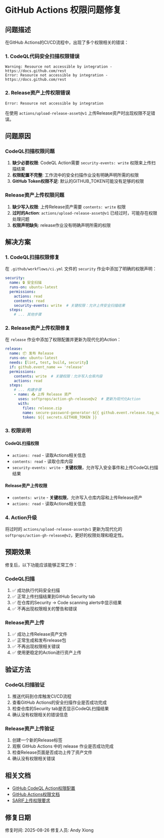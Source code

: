 # GitHub Actions 权限问题修复

## 问题描述

在GitHub Actions的CI/CD流程中，出现了多个权限相关的错误：

### 1. CodeQL代码安全扫描权限错误
```
Warning: Resource not accessible by integration - https://docs.github.com/rest
Error: Resource not accessible by integration - https://docs.github.com/rest
```

### 2. Release资产上传权限错误
```
Error: Resource not accessible by integration
```
在使用 `actions/upload-release-asset@v1` 上传Release资产时出现权限不足错误。

## 问题原因

### CodeQL扫描权限问题
1. **缺少必要权限**: CodeQL Action需要 `security-events: write` 权限来上传扫描结果
2. **权限配置不完整**: 工作流中的安全扫描作业没有明确声明所需的权限
3. **GitHub Token权限不足**: 默认的GITHUB_TOKEN可能没有足够的权限

### Release资产上传权限问题
1. **缺少写入权限**: 上传Release资产需要 `contents: write` 权限
2. **过时的Action**: `actions/upload-release-asset@v1` 已经过时，可能存在权限处理问题
3. **权限声明缺失**: release作业没有明确声明所需的权限

## 解决方案

### 1. CodeQL扫描权限修复

在 `.github/workflows/ci.yml` 文件的 `security` 作业中添加了明确的权限声明：

```yaml
security:
  name: 🔒 安全扫描
  runs-on: ubuntu-latest
  permissions:
    actions: read
    contents: read
    security-events: write  # 关键权限：允许上传安全扫描结果
  steps:
    # ... 其他步骤
```

### 2. Release资产上传权限修复

在 `release` 作业中添加了权限配置并更新为现代化的Action：

```yaml
release:
  name: 📦 发布 Release
  runs-on: ubuntu-latest
  needs: [lint, test, build, security]
  if: github.event_name == 'release'
  permissions:
    contents: write  # 关键权限：允许写入仓库内容
    actions: read
  steps:
    # ... 构建步骤
    - name: 📤 上传 Release 资产
      uses: softprops/action-gh-release@v2  # 更新为现代化Action
      with:
        files: release.zip
        name: secure-password-generator-${{ github.event.release.tag_name }}.zip
        token: ${{ secrets.GITHUB_TOKEN }}
```

### 3. 权限说明

#### CodeQL扫描权限
- `actions: read` - 读取Actions相关信息
- `contents: read` - 读取仓库内容
- `security-events: write` - **关键权限**，允许写入安全事件和上传CodeQL扫描结果

#### Release资产上传权限
- `contents: write` - **关键权限**，允许写入仓库内容和上传Release资产
- `actions: read` - 读取Actions相关信息

### 4. Action升级

将过时的 `actions/upload-release-asset@v1` 更新为现代化的 `softprops/action-gh-release@v2`，更好的权限处理和稳定性。

## 预期效果

修复后，以下功能应该能够正常工作：

### CodeQL扫描
1. ✅ 成功执行代码安全扫描
2. ✅ 正常上传扫描结果到GitHub Security tab
3. ✅ 在仓库的Security → Code scanning alerts中显示结果
4. ✅ 不再出现权限相关的警告和错误

### Release资产上传
1. ✅ 成功上传Release资产文件
2. ✅ 正常生成和发布release包
3. ✅ 不再出现权限相关错误
4. ✅ 使用更稳定的Action进行资产上传

## 验证方法

### CodeQL扫描验证
1. 推送代码到仓库触发CI/CD流程
2. 查看GitHub Actions的安全扫描作业是否成功完成
3. 检查仓库的Security tab是否显示CodeQL扫描结果
4. 确认没有权限相关的错误信息

### Release资产上传验证
1. 创建一个新的Release标签
2. 观察 GitHub Actions 中的 release 作业是否成功完成
3. 检查Release页面是否成功上传了资产文件
4. 确认没有权限相关错误

## 相关文档

- [GitHub CodeQL Action权限配置](https://docs.github.com/en/code-security/code-scanning/creating-an-advanced-setup-for-code-scanning/customizing-your-advanced-setup-for-code-scanning#changing-the-languages-that-are-analyzed)
- [GitHub Actions权限文档](https://docs.github.com/en/actions/using-jobs/assigning-permissions-to-jobs)
- [SARIF上传权限要求](https://docs.github.com/en/code-security/code-scanning/integrating-with-code-scanning/sarif-support-for-code-scanning)

## 修复日期

修复时间: 2025-08-26
修复人员: Andy Xiong